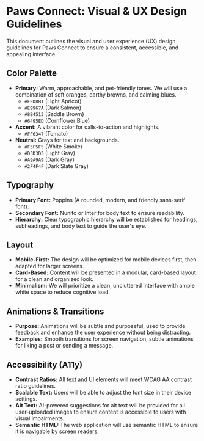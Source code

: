 
# Paws Connect: Visual & UX Design Guidelines

This document outlines the visual and user experience (UX) design guidelines for Paws Connect to ensure a consistent, accessible, and appealing interface.

## Color Palette
- **Primary:** Warm, approachable, and pet-friendly tones. We will use a combination of soft oranges, earthy browns, and calming blues.
  - `#FFD8B1` (Light Apricot)
  - `#E9967A` (Dark Salmon)
  - `#8B4513` (Saddle Brown)
  - `#6495ED` (Cornflower Blue)
- **Accent:** A vibrant color for calls-to-action and highlights.
  - `#FF6347` (Tomato)
- **Neutral:** Grays for text and backgrounds.
  - `#F5F5F5` (White Smoke)
  - `#D3D3D3` (Light Gray)
  - `#A9A9A9` (Dark Gray)
  - `#2F4F4F` (Dark Slate Gray)

## Typography
- **Primary Font:** Poppins (A rounded, modern, and friendly sans-serif font).
- **Secondary Font:** Nunito or Inter for body text to ensure readability.
- **Hierarchy:** Clear typographic hierarchy will be established for headings, subheadings, and body text to guide the user's eye.

## Layout
- **Mobile-First:** The design will be optimized for mobile devices first, then adapted for larger screens.
- **Card-Based:** Content will be presented in a modular, card-based layout for a clean and organized look.
- **Minimalism:** We will prioritize a clean, uncluttered interface with ample white space to reduce cognitive load.

## Animations & Transitions
- **Purpose:** Animations will be subtle and purposeful, used to provide feedback and enhance the user experience without being distracting.
- **Examples:** Smooth transitions for screen navigation, subtle animations for liking a post or sending a message.

## Accessibility (A11y)
- **Contrast Ratios:** All text and UI elements will meet WCAG AA contrast ratio guidelines.
- **Scalable Text:** Users will be able to adjust the font size in their device settings.
- **Alt Text:** AI-powered suggestions for alt text will be provided for all user-uploaded images to ensure content is accessible to users with visual impairments.
- **Semantic HTML:** The web application will use semantic HTML to ensure it is navigable by screen readers.
